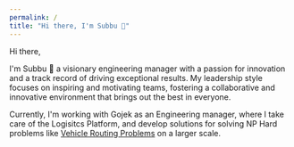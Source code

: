 ```yaml
---
permalink: /
title: "Hi there, I'm Subbu 👋"
---
```


Hi there, 


I'm Subbu 👋 a visionary engineering manager with a passion for innovation and a track record of driving exceptional results. My leadership style focuses on inspiring and motivating teams, fostering a collaborative and innovative environment that brings out the best in everyone.


Currently, I'm working with Gojek as an Engineering manager, where I take care of the Logisitcs Platform, and develop solutions for solving NP Hard problems like <a href="https://en.wikipedia.org/wiki/Vehicle_routing_problem">Vehicle Routing Problems</a> on a larger scale. 
